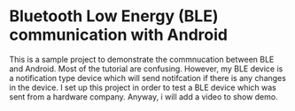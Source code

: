 # Bluetooth Low Energy (BLE) communication with Android 

This is a sample project to demonstrate the commnucation between BLE and Android. Most of the tutorial are confusing. However, my BLE device is a notification type device which will send notifcation if there is any changes in the device. I set up this project in order to test a BLE device which was sent from a hardware company. Anyway, i will add a video to show demo.
